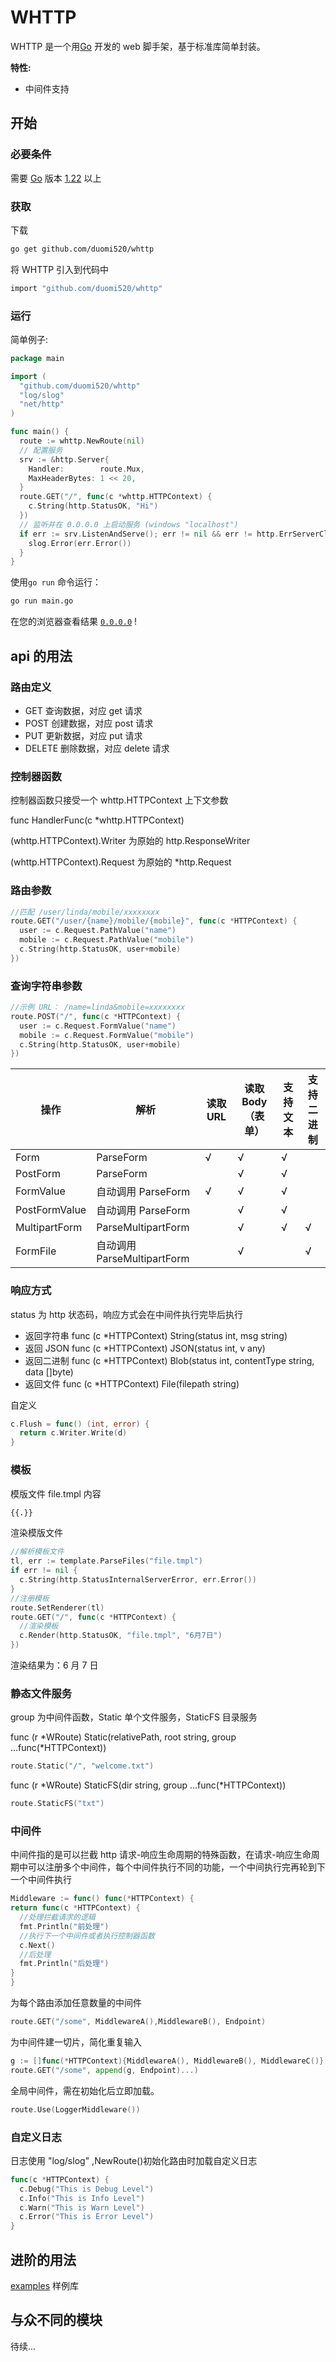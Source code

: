# WHTTP

WHTTP 是一个用[Go](https://go.dev/) 开发的 web 脚手架，基于标准库简单封装。

**特性:**

- 中间件支持

## 开始

### 必要条件

需要 [Go](https://go.dev/) 版本 [1.22](https://go.dev/doc/devel/release#go1.22.0) 以上

### 获取

下载

```sh
go get github.com/duomi520/whttp
```

将 WHTTP 引入到代码中

```sh
import "github.com/duomi520/whttp"
```

### 运行

简单例子:

```go
package main

import (
  "github.com/duomi520/whttp"
  "log/slog"
  "net/http"
)

func main() {
  route := whttp.NewRoute(nil)
  // 配置服务
  srv := &http.Server{
    Handler:        route.Mux,
    MaxHeaderBytes: 1 << 20,
  }
  route.GET("/", func(c *whttp.HTTPContext) {
    c.String(http.StatusOK, "Hi")
  })
  // 监听并在 0.0.0.0 上启动服务 (windows "localhost")
  if err := srv.ListenAndServe(); err != nil && err != http.ErrServerClosed {
    slog.Error(err.Error())
  }
}
```

使用`go run` 命令运行：

```sh
go run main.go
```

在您的浏览器查看结果 [`0.0.0.0`](http://0.0.0.0) !

## api 的用法

### 路由定义

- GET 查询数据，对应 get 请求
- POST 创建数据，对应 post 请求
- PUT 更新数据，对应 put 请求
- DELETE 删除数据，对应 delete 请求

### 控制器函数

控制器函数只接受一个 whttp.HTTPContext 上下文参数

func HandlerFunc(c \*whttp.HTTPContext)

(whttp.HTTPContext).Writer 为原始的 http.ResponseWriter

(whttp.HTTPContext).Request 为原始的 \*http.Request

### 路由参数

```go
//匹配 /user/linda/mobile/xxxxxxxx
route.GET("/user/{name}/mobile/{mobile}", func(c *HTTPContext) {
  user := c.Request.PathValue("name")
  mobile := c.Request.PathValue("mobile")
  c.String(http.StatusOK, user+mobile)
})
```

### 查询字符串参数

```go
//示例 URL： /name=linda&mobile=xxxxxxxx
route.POST("/", func(c *HTTPContext) {
  user := c.Request.FormValue("name")
  mobile := c.Request.FormValue("mobile")
  c.String(http.StatusOK, user+mobile)
})
```

| 操作          | 解析                        | 读取 URL | 读取 Body（表单） | 支持文本 | 支持二进制 |
| ------------- | --------------------------- | -------- | ----------------- | -------- | ---------- |
| Form          | ParseForm                   | √        | √                 | √        |            |
| PostForm      | ParseForm                   |          | √                 | √        |            |
| FormValue     | 自动调用 ParseForm          | √        | √                 | √        |            |
| PostFormValue | 自动调用 ParseForm          |          | √                 | √        |            |
| MultipartForm | ParseMultipartForm          |          | √                 | √        | √          |
| FormFile      | 自动调用 ParseMultipartForm |          | √                 |          | √          |

### 响应方式

status 为 http 状态码，响应方式会在中间件执行完毕后执行

- 返回字符串 func (c \*HTTPContext) String(status int, msg string)
- 返回 JSON func (c \*HTTPContext) JSON(status int, v any)
- 返回二进制 func (c \*HTTPContext) Blob(status int, contentType string, data []byte)
- 返回文件 func (c \*HTTPContext) File(filepath string)

自定义

```go
c.Flush = func() (int, error) {
  return c.Writer.Write(d)
}
```

### 模板

模版文件 file.tmpl 内容

```sh
{{.}}
```

渲染模版文件

```go
//解析模板文件
tl, err := template.ParseFiles("file.tmpl")
if err != nil {
  c.String(http.StatusInternalServerError, err.Error())
}
//注册模板
route.SetRenderer(tl)
route.GET("/", func(c *HTTPContext) {
  //渲染模板
  c.Render(http.StatusOK, "file.tmpl", "6月7日")
})
```

渲染结果为：6 月 7 日

### 静态文件服务

group 为中间件函数，Static 单个文件服务，StaticFS 目录服务

func (r *WRoute) Static(relativePath, root string, group ...func(*HTTPContext))

```go
route.Static("/", "welcome.txt")
```

func (r *WRoute) StaticFS(dir string, group ...func(*HTTPContext))

```go
route.StaticFS("txt")
```

### 中间件

中间件指的是可以拦截 http 请求-响应生命周期的特殊函数，在请求-响应生命周期中可以注册多个中间件，每个中间件执行不同的功能，一个中间执行完再轮到下一个中间件执行

```go
Middleware := func() func(*HTTPContext) {
return func(c *HTTPContext) {
  //处理拦截请求的逻辑
  fmt.Println("前处理")
  //执行下一个中间件或者执行控制器函数
  c.Next()
  //后处理
  fmt.Println("后处理")
}
}
```

为每个路由添加任意数量的中间件

```go
route.GET("/some", MiddlewareA(),MiddlewareB(), Endpoint)
```

为中间件建一切片，简化重复输入

```go
g := []func(*HTTPContext){MiddlewareA(), MiddlewareB(), MiddlewareC()}
route.GET("/some", append(g, Endpoint)...)
```

全局中间件，需在初始化后立即加载。

```go
route.Use(LoggerMiddleware())
```

### 自定义日志

日志使用 "log/slog" ,NewRoute()初始化路由时加载自定义日志

```go
func(c *HTTPContext) {
  c.Debug("This is Debug Level")
  c.Info("This is Info Level")
  c.Warn("This is Warn Level")
  c.Error("This is Error Level")
}
```

## 进阶的用法

[examples](https://github.com/duomi520/whttp/tree/master/example) 样例库

## 与众不同的模块

待续...
